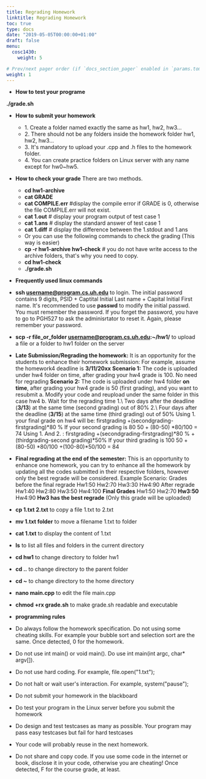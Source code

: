```yaml
---
title: Regrading Homework
linktitle: Regrading Homework
toc: true
type: docs
date: "2019-05-05T00:00:00+01:00"
draft: false
menu:
  cosc1430:
    weight: 5

# Prev/next pager order (if `docs_section_pager` enabled in `params.toml`)
weight: 1
---
```


- **How to test your programe**

**./grade.sh**

- **How to submit your homework**
  - 1\. Create a folder named exactly the same as hw1, hw2, hw3...
  - 2\. There should not be any folders inside the homework folder hw1, hw2, hw3...
  - 3\. It's mandatory to upload your .cpp and .h files to the homework folder.
  - 4\. You can create practice folders on Linux server with any name except for hw0~hw5\.
- **How to check your grade** There are two methods.
  - **cd hw1-archive**
  - **cat GRADE**
  - **cat COMPILE.err** #display the compile error if GRADE is 0, otherwise the file COMPILE.err will not exist.
  - **cat 1.out** # display your program output of test case 1
  - **cat 1.ans** # display the standard answer of test case 1
  - **cat 1.diff** # display the difference between the 1.stdout and 1.ans
  - Or you can use the following commands to check the grading (This way is easier)
  - **cp -r hw1-archive hw1-check** # you do not have write access to the archive folders, that's why you need to copy.
  - **cd hw1-check**
  - **./grade.sh**
- **Frequently used linux commands**

- **ssh username@program.cs.uh.edu** to login. The initial password contains 9 digits, PSID + Captital Initial Last name + Capital Initial First name. It's recommended to use **passwd** to modify the initial passwd. You must remember the password. If you forget the password, you have to go to PGH527 to ask the adminisrtator to reset it. Again, please remember your password.
- **scp -r file_or_folder username@program.cs.uh.edu:~/hw1/** to upload a file or a folder to hw1 folder on the server

- **Late Submission/Regrading the homework:**
It is an opportunity for the students to enhance their homework submission: 
For example, assume the homework4 deadline is **3/11/20xx**
**Scenario 1:**
The code is uploaded under hw4 folder on time, after grading your hw4 grade is 100. No need for regrading
**Scenario 2:**
The code is uploaded under hw4 folder **on time**, after grading your hw4 grade is 50 (first grading), and you want to resubmit
a.	Modify your code and reupload under the same folder in this case hw4
b.	Wait for the regrading time
  1.\	Two days after the deadline (**3/13**) at the same time (second grading) out of 80%
  2.\	Four days after the deadline (**3/15**) at the same time (third grading) out of 50%
Using 1. your final grade on hw4 will be: firstgrading +(secondgrading-firstgrading)*80 %
    If your second grading is 80                                    50 + (80-50) *80/100   = 74
Using 1. And 2.    : firstgrading +(secondgrading-firstgrading)*80 %  +(thirdgrading-second grading)*50%
     If your third grading is 100                                 50 + (80-50) *80/100  +(100-80)*50/100 = 84 

- **Final regrading at the end of the semester:**
This is an opportunity to enhance one homework, you can try to enhance all the homework by updating all the codes submitted in their respective folders, however only the best regrade will be considered.
Example Scenario:
Grades before the final regrade
Hw1:50     Hw2:70    Hw3:30      Hw4:90
After regrade 
Hw1:40     Hw2:80    Hw3:50      Hw4:100
**Final Grades** 
Hw1:50     Hw2:70   **Hw3:50**      Hw4:90        **Hw3 has the best regrade** (Only this grade will be uploaded)

 
  










- **cp 1.txt 2.txt** to copy a file 1.txt to 2.txt
- **mv 1.txt folder** to move a filename 1.txt to folder
- **cat 1.txt** to display the content of 1.txt
- **ls** to list all files and folders in the current directory
- **cd hw1** to change directory to folder hw1
- **cd ..** to change directory to the parent folder
- **cd ~** to change directory to the home directory
- **nano main.cpp** to edit the file main.cpp
- **chmod +rx grade.sh** to make grade.sh readable and executable

- **programming rules**

- Do always follow the homework specification. Do not using some cheating skills. For example your bubble sort and selection sort are the same. Once detected, 0 for the homework.
- Do not use int main() or void main(). Do use int main(int argc, char\* argv[]).
- Do not use hard coding. For example, file.open("1.txt");
- Do not halt or wait user's interaction. For example, system("pause");
- Do not submit your homework in the blackboard
- Do test your program in the Linux server before you submit the homework
- Do design and test testcases as many as possible. Your program may pass easy testcases but fail for hard testcases
- Your code will probably reuse in the next homework.
- Do not share and copy code. If you use some code in the internet or book, disclose it in your code, otherwise you are cheating! Once detected, F for the course grade, at least.
